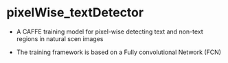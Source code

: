 # pixelWise_textDetector

- A CAFFE training model for pixel-wise detecting text and non-text regions in natural scen images <br />

- The training framework is based on a Fully convolutional Network (FCN) <br />
 
